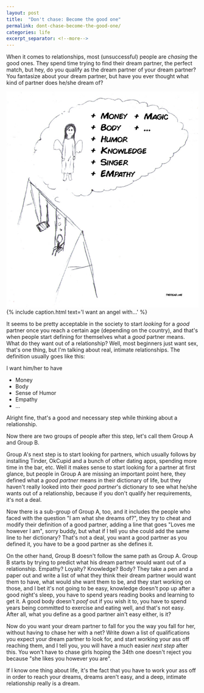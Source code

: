 ```yaml
---
layout: post
title:  "Don't chase: Become the good one"
permalink: dont-chase-become-the-good-one/
categories: life
excerpt_separator: <!--more-->
---
```


When it comes to relationships, most (unsuccessful) people are _chasing_ the good ones.
They spend time trying to find their dream partner, the perfect match, but hey, do you qualify
as the dream partner of your dream partner? You fantasize about your dream partner, but have you ever
thought what kind of partner does he/she dream of?

![I want an angel with...](/img/angel.jpg)
{% include caption.html text='I want an angel with...' %}

<!--more-->

It seems to be pretty acceptable in the society to start _looking_ for a _good_ partner once you
reach a certain age (depending on the country), and that's when people start defining for themselves what
a _good_ partner means. What do they want out of a relationship? Well, most beginners just want sex, that's one thing,
but I'm talking about real, intimate relationships. The definition usually goes like this:

I want him/her to have
* Money
* Body
* Sense of Humor
* Empathy
* ...

Alright fine, that's a good and necessary step while thinking about a relationship.

Now there are two groups of people after this step, let's call them Group A and Group B.

Group A's next step is to start looking for partners, which usually follows by installing Tinder, OkCupid and a bunch of other
dating apps, spending more time in the bar, etc. Well it makes sense to start looking for a partner at first glance, but people in Group A
are missing an important point here, they defined what a _good partner_ means in their dictionary of life, but they haven't
really looked into their _good partner_'s dictionary to see what he/she wants out of a relationship, because if you don't qualify her requirements,
it's not a deal. 

Now there is a sub-group of Group A, too, and it includes the people who faced with the question "I am what she dreams of?", they 
try to cheat and modify their definition of a good partner, adding a line that goes "Loves me however I am", sorry buddy, but what if I
tell you she could add the same line to her dictionary? That's not a deal, you want a good partner as you defined it, you have to be a good partner
as she defines it.

On the other hand, Group B doesn't follow the same path as Group A. Group B starts by trying to predict what his dream partner would want
out of a relationship. Empathy? Loyalty? Knowledge? Body? They take a pen and a paper out and write a list of what they think their dream partner
would want them to have, what would she want them to be, and they start working on those, and I bet it's not going to be easy, knowledge doesn't pop up
after a good night's sleep, you have to spend years reading books and learning to get it. A good body doesn't _poof_ out if you wish it to, you have
to spend years being committed to exercise and eating well, and that's not easy. After all, what you define as a good partner ain't easy either, is it?

Now do you want your dream partner to fall for you the way you fall for her, without having to chase her with a net? Write down a list of 
qualifications you expect your dream partner to look for, and start working your ass off reaching them, and I tell you, you will have a much easier _next step_ after this. You won't have to chase girls hoping the 34th one doesn't reject you because "she likes you however you are".

If I know one thing about life, it's the fact that you have to work your ass off in order to reach your dreams, dreams aren't easy, and a deep, intimate relationship really is a dream.
